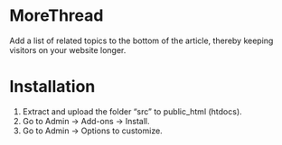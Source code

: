 # MoreThread
Add a list of related topics to the bottom of the article, thereby keeping visitors on your website longer.

# Installation
1. Extract and upload the folder “src” to public_html (htdocs).
2. Go to Admin -> Add-ons -> Install.
3. Go to Admin -> Options to customize.
